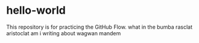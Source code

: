 # hello-world
This repository is for practicing the GitHub Flow.
what in the bumba rasclat aristoclat am i writing about wagwan mandem
